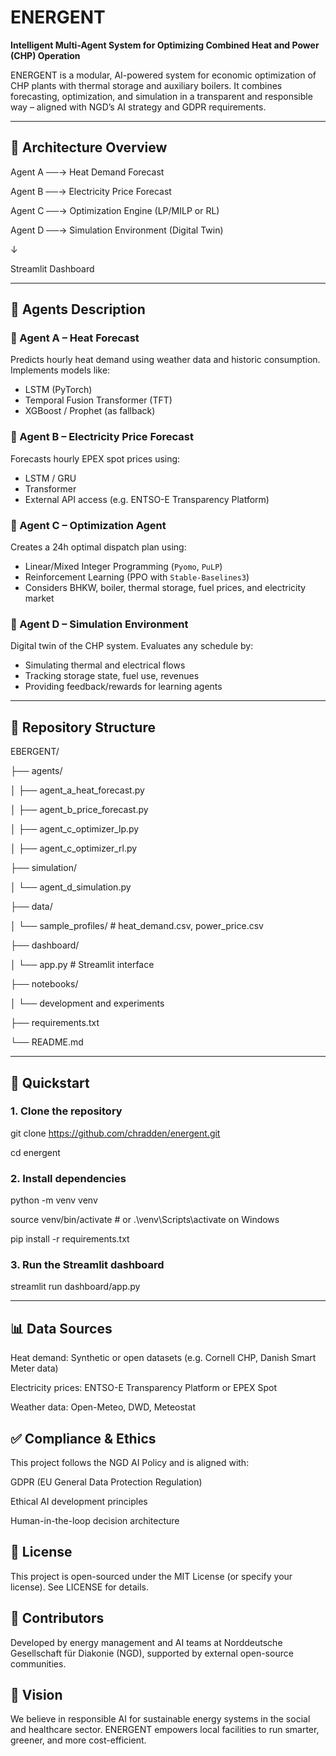 # ENERGENT


**Intelligent Multi-Agent System for Optimizing Combined Heat and Power (CHP) Operation**

ENERGENT is a modular, AI-powered system for economic optimization of CHP plants with thermal storage and auxiliary boilers. It combines forecasting, optimization, and simulation in a transparent and responsible way – aligned with NGD’s AI strategy and GDPR requirements.

---

## 🚦 Architecture Overview

Agent A ──→ Heat Demand Forecast

Agent B ──→ Electricity Price Forecast

Agent C ──→ Optimization Engine (LP/MILP or RL)

Agent D ──→ Simulation Environment (Digital Twin)

↓

Streamlit Dashboard


---

## 🤖 Agents Description

### 🔹 Agent A – Heat Forecast
Predicts hourly heat demand using weather data and historic consumption. Implements models like:
- LSTM (PyTorch)
- Temporal Fusion Transformer (TFT)
- XGBoost / Prophet (as fallback)

### 🔹 Agent B – Electricity Price Forecast
Forecasts hourly EPEX spot prices using:
- LSTM / GRU
- Transformer
- External API access (e.g. ENTSO-E Transparency Platform)

### 🔹 Agent C – Optimization Agent
Creates a 24h optimal dispatch plan using:
- Linear/Mixed Integer Programming (`Pyomo`, `PuLP`)
- Reinforcement Learning (PPO with `Stable-Baselines3`)
- Considers BHKW, boiler, thermal storage, fuel prices, and electricity market

### 🔹 Agent D – Simulation Environment
Digital twin of the CHP system. Evaluates any schedule by:
- Simulating thermal and electrical flows
- Tracking storage state, fuel use, revenues
- Providing feedback/rewards for learning agents

---

## 📁 Repository Structure

EBERGENT/

├── agents/

│ ├── agent_a_heat_forecast.py

│ ├── agent_b_price_forecast.py

│ ├── agent_c_optimizer_lp.py

│ ├── agent_c_optimizer_rl.py

├── simulation/

│ └── agent_d_simulation.py

├── data/

│ └── sample_profiles/ # heat_demand.csv, power_price.csv

├── dashboard/

│ └── app.py # Streamlit interface

├── notebooks/

│ └── development and experiments

├── requirements.txt

└── README.md



---

## 🚀 Quickstart

### 1. Clone the repository


git clone https://github.com/chradden/energent.git

cd energent


### 2. Install dependencies

python -m venv venv

source venv/bin/activate  # or .\venv\Scripts\activate on Windows

pip install -r requirements.txt


### 3. Run the Streamlit dashboard

streamlit run dashboard/app.py


---

## 📊 Data Sources
Heat demand: Synthetic or open datasets (e.g. Cornell CHP, Danish Smart Meter data)

Electricity prices: ENTSO-E Transparency Platform or EPEX Spot

Weather data: Open-Meteo, DWD, Meteostat

## ✅ Compliance & Ethics
This project follows the NGD AI Policy and is aligned with:

GDPR (EU General Data Protection Regulation)

Ethical AI development principles

Human-in-the-loop decision architecture

## 📄 License
This project is open-sourced under the MIT License (or specify your license). See LICENSE for details.

## 🤝 Contributors
Developed by energy management and AI teams at Norddeutsche Gesellschaft für Diakonie (NGD), supported by external open-source communities.

##   🧭 Vision
We believe in responsible AI for sustainable energy systems in the social and healthcare sector. ENERGENT empowers local facilities to run smarter, greener, and more cost-efficient.
